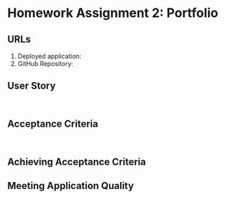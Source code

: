 # Homework Assignment 2: Portfolio

## URLs
1. Deployed application: 
2. GitHub Repository: 

## User Story
```


```
## Acceptance Criteria
```


```
## Achieving Acceptance Criteria


## Meeting Application Quality

